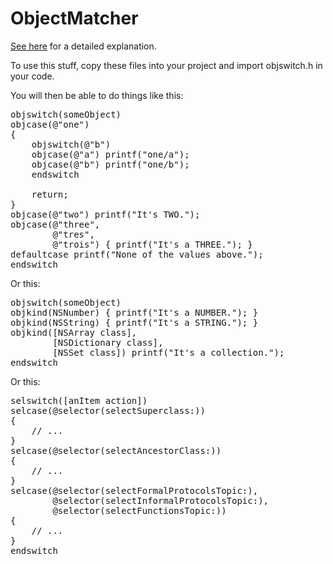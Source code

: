 # ObjectMatcher

[See here](xxx) for a detailed explanation.

To use this stuff, copy these files into your project and import objswitch.h in your code.

You will then be able to do things like this:

<pre lang="objc">
objswitch(someObject)
objcase(@"one")
{
    objswitch(@"b")
    objcase(@"a") printf("one/a");
    objcase(@"b") printf("one/b");
    endswitch

    return;
}
objcase(@"two") printf("It's TWO.");
objcase(@"three",
        @"tres",
        @"trois") { printf("It's a THREE."); }
defaultcase printf("None of the values above.");
endswitch
</pre>

Or this:

<pre lang="objc">
objswitch(someObject)
objkind(NSNumber) { printf("It's a NUMBER."); }
objkind(NSString) { printf("It's a STRING."); }
objkind([NSArray class],
        [NSDictionary class],
        [NSSet class]) printf("It's a collection.");
endswitch
</pre>

Or this:

<pre lang="objc">
selswitch([anItem action])
selcase(@selector(selectSuperclass:))
{
    // ...
}
selcase(@selector(selectAncestorClass:))
{
    // ...
}
selcase(@selector(selectFormalProtocolsTopic:),
        @selector(selectInformalProtocolsTopic:),
        @selector(selectFunctionsTopic:))
{
    // ...
}
endswitch
</pre>
